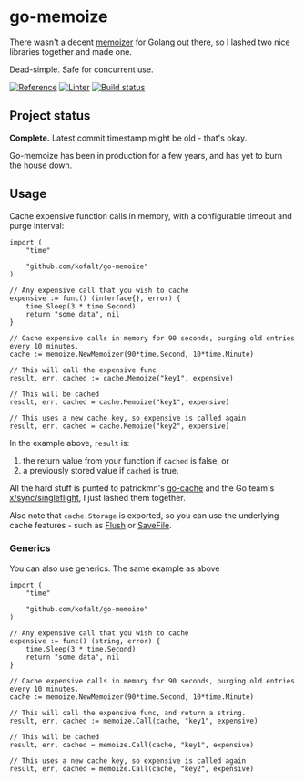 # go-memoize

There wasn't a decent [memoizer](https://wikipedia.org/wiki/Memoization) for Golang out there, so I lashed two nice libraries together and made one.

Dead-simple. Safe for concurrent use.

[![Reference](http://img.shields.io/badge/go-documentation-blue.svg?style=flat-square)](https://pkg.go.dev/github.com/kofalt/go-memoize)
[![Linter](https://goreportcard.com/badge/github.com/kofalt/go-memoize?style=flat-square)](https://goreportcard.com/report/github.com/kofalt/go-memoize)
[![Build status](https://github.com/kofalt/go-memoize/workflows/Build/badge.svg)](https://github.com/kofalt/go-memoize/actions)

## Project status

**Complete.** Latest commit timestamp might be old - that's okay.

Go-memoize has been in production for a few years, and has yet to burn the house down.

## Usage

Cache expensive function calls in memory, with a configurable timeout and purge interval:

```golang
import (
	"time"

	"github.com/kofalt/go-memoize"
)

// Any expensive call that you wish to cache
expensive := func() (interface{}, error) {
	time.Sleep(3 * time.Second)
	return "some data", nil
}

// Cache expensive calls in memory for 90 seconds, purging old entries every 10 minutes.
cache := memoize.NewMemoizer(90*time.Second, 10*time.Minute)

// This will call the expensive func
result, err, cached := cache.Memoize("key1", expensive)

// This will be cached
result, err, cached = cache.Memoize("key1", expensive)

// This uses a new cache key, so expensive is called again
result, err, cached = cache.Memoize("key2", expensive)
```

In the example above, `result` is:
1. the return value from your function if `cached` is false, or
1. a previously stored value if `cached` is true.

All the hard stuff is punted to patrickmn's [go-cache](https://github.com/patrickmn/go-cache) and the Go team's [x/sync/singleflight](https://github.com/golang/sync), I just lashed them together.

Also note that `cache.Storage` is exported, so you can use the underlying cache features - such as [Flush](https://godoc.org/github.com/patrickmn/go-cache#Cache.Flush) or [SaveFile](https://godoc.org/github.com/patrickmn/go-cache#Cache.SaveFile).

### Generics

You can also use generics. The same example as above

```golang
import (
	"time"

	"github.com/kofalt/go-memoize"
)

// Any expensive call that you wish to cache
expensive := func() (string, error) {
	time.Sleep(3 * time.Second)
	return "some data", nil
}

// Cache expensive calls in memory for 90 seconds, purging old entries every 10 minutes.
cache := memoize.NewMemoizer(90*time.Second, 10*time.Minute)

// This will call the expensive func, and return a string.
result, err, cached := memoize.Call(cache, "key1", expensive)

// This will be cached
result, err, cached = memoize.Call(cache, "key1", expensive)

// This uses a new cache key, so expensive is called again
result, err, cached = memoize.Call(cache, "key2", expensive)
```
